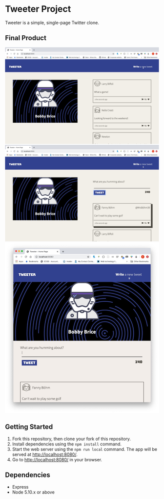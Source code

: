 # Tweeter Project

Tweeter is a simple, single-page Twitter clone.

## Final Product

!["Landing Page"](https://github.com/bobby-brice/tweeter/blob/master/docs/landingPage.JPG)
!["New Tweet"](https://github.com/bobby-brice/tweeter/blob/master/docs/newTweet.JPG)
!["Mobile View"](https://github.com/bobby-brice/tweeter/blob/master/docs/mobileView.JPG)

## Getting Started

1. Fork this repository, then clone your fork of this repository.
2. Install dependencies using the `npm install` command.
3. Start the web server using the `npm run local` command. The app will be served at <http://localhost:8080/>.
4. Go to <http://localhost:8080/> in your browser.

## Dependencies

- Express
- Node 5.10.x or above
